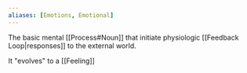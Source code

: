 ```yaml
---
aliases: [Emotions, Emotional]
---
```


The basic mental [[Process#Noun]] that initiate physiologic [[Feedback Loop|responses]] to the external world.

It "evolves" to a [[Feeling]]